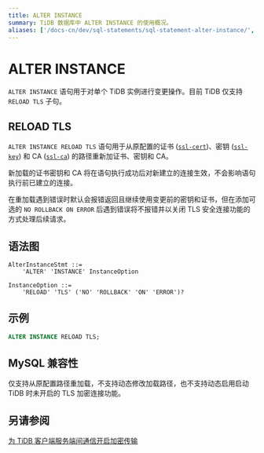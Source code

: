 ```yaml
---
title: ALTER INSTANCE
summary: TiDB 数据库中 ALTER INSTANCE 的使用概况。
aliases: ['/docs-cn/dev/sql-statements/sql-statement-alter-instance/','/docs-cn/dev/reference/sql/statements/alter-instance/']
---
```


# ALTER INSTANCE

`ALTER INSTANCE` 语句用于对单个 TiDB 实例进行变更操作。目前 TiDB 仅支持 `RELOAD TLS` 子句。

## RELOAD TLS

`ALTER INSTANCE RELOAD TLS` 语句用于从原配置的证书 ([`ssl-cert`](/tidb-configuration-file.md#ssl-cert))、密钥 ([`ssl-key`](/tidb-configuration-file.md#ssl-key)) 和 CA ([`ssl-ca`](/tidb-configuration-file.md#ssl-ca)) 的路径重新加证书、密钥和 CA。

新加载的证书密钥和 CA 将在语句执行成功后对新建立的连接生效，不会影响语句执行前已建立的连接。

在重加载遇到错误时默认会报错返回且继续使用变更前的密钥和证书，但在添加可选的 `NO ROLLBACK ON ERROR` 后遇到错误将不报错并以关闭 TLS 安全连接功能的方式处理后续请求。

## 语法图

```ebnf+diagram
AlterInstanceStmt ::=
    'ALTER' 'INSTANCE' InstanceOption

InstanceOption ::=
    'RELOAD' 'TLS' ('NO' 'ROLLBACK' 'ON' 'ERROR')?
```

## 示例


```sql
ALTER INSTANCE RELOAD TLS;
```

## MySQL 兼容性

仅支持从原配置路径重加载，不支持动态修改加载路径，也不支持动态启用启动 TiDB 时未开启的 TLS 加密连接功能。

## 另请参阅

[为 TiDB 客户端服务端间通信开启加密传输](/enable-tls-between-clients-and-servers.md)

